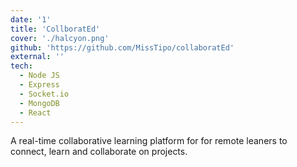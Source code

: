 ```yaml
---
date: '1'
title: 'CollboratEd'
cover: './halcyon.png'
github: 'https://github.com/MissTipo/collaboratEd'
external: ''
tech:
  - Node JS
  - Express
  - Socket.io
  - MongoDB
  - React
---
```


A real-time collaborative learning platform for for remote leaners to connect, learn and collaborate on projects.
